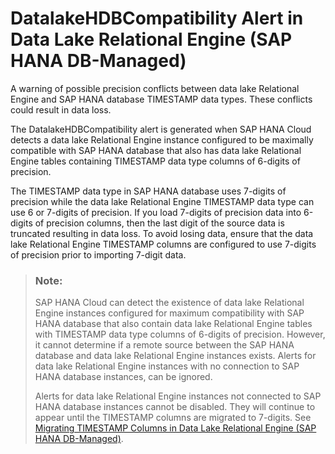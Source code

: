 <!-- loioc237bdc23e5c404f9f1315a10cc23ec4 -->

# DatalakeHDBCompatibility Alert in Data Lake Relational Engine \(SAP HANA DB-Managed\)

A warning of possible precision conflicts between data lake Relational Engine and SAP HANA database TIMESTAMP data types. These conflicts could result in data loss.



The DatalakeHDBCompatibility alert is generated when SAP HANA Cloud detects a data lake Relational Engine instance configured to be maximally compatible with SAP HANA database that also has data lake Relational Engine tables containing TIMESTAMP data type columns of 6-digits of precision.

The TIMESTAMP data type in SAP HANA database uses 7-digits of precision while the data lake Relational Engine TIMESTAMP data type can use 6 or 7-digits of precision. If you load 7-digits of precision data into 6-digits of precision columns, then the last digit of the source data is truncated resulting in data loss. To avoid losing data, ensure that the data lake Relational Engine TIMESTAMP columns are configured to use 7-digits of precision prior to importing 7-digit data.

> ### Note:  
> SAP HANA Cloud can detect the existence of data lake Relational Engine instances configured for maximum compatibility with SAP HANA database that also contain data lake Relational Engine tables with TIMESTAMP data type columns of 6-digits of precision. However, it cannot determine if a remote source between the SAP HANA database and data lake Relational Engine instances exists. Alerts for data lake Relational Engine instances with no connection to SAP HANA database instances, can be ignored.
> 
> Alerts for data lake Relational Engine instances not connected to SAP HANA database instances cannot be disabled. They will continue to appear until the TIMESTAMP columns are migrated to 7-digits. See [Migrating TIMESTAMP Columns in Data Lake Relational Engine \(SAP HANA DB-Managed\)](migrating-timestamp-columns-in-data-lake-relational-engine-sap-hana-db-managed-1d86dfd.md).

